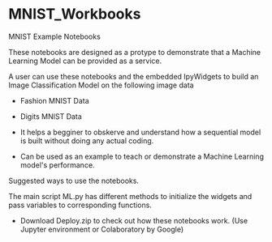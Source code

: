 # MNIST_Workbooks
MNIST Example Notebooks

These notebooks are designed as a protype to demonstrate that a Machine Learning Model can be provided as a service.

A user can use these notebooks and the embedded IpyWidgets to build an Image Classification Model on the following image data 

- Fashion MNIST Data
- Digits MNIST Data

- It helps a begginer to obskerve and understand how a sequential model is built without doing any actual coding. 
- Can be used as an example to teach or demonstrate a Machine Learning model's performance.


Suggested ways to use the notebooks.

The main script ML.py has different methods to initialize the widgets and pass variables to corresponding functions.

- Download Deploy.zip to check out how these notebooks work. (Use Jupyter environment or Colaboratory by Google) 

